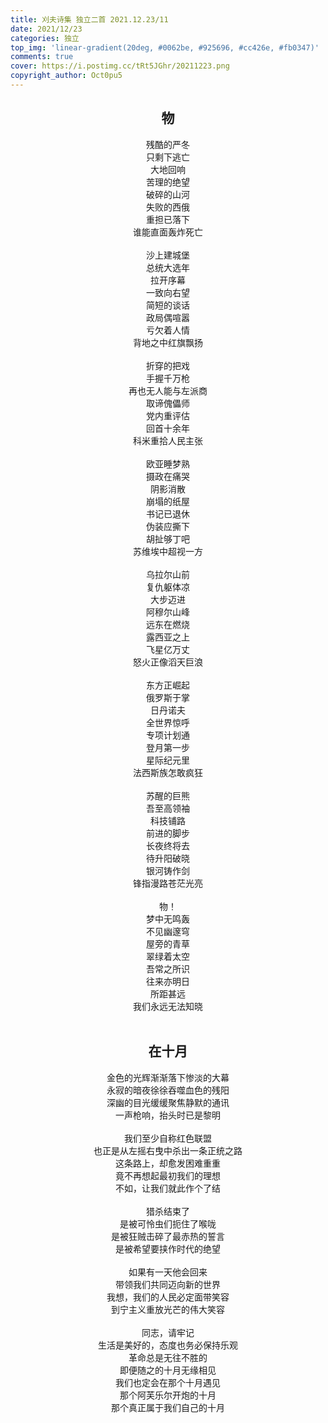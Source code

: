 ```yaml
---
title: 刈夫诗集 独立二首 2021.12.23/11
date: 2021/12/23
categories: 独立
top_img: 'linear-gradient(20deg, #0062be, #925696, #cc426e, #fb0347)'
comments: true
cover: https://i.postimg.cc/tRt5JGhr/20211223.png
copyright_author: Oct0pu5
---
```


<center>
<h2>物</h2>
残酷的严冬<br>
只剩下逃亡<br>
大地回响<br>
苦理的绝望<br>
破碎的山河<br>
失败的西俄<br>
重担已落下<br>
谁能直面轰炸死亡<br>
<br>
沙上建城堡<br>
总统大选年<br>
拉开序幕<br>
一致向右望<br>
简短的谈话<br>
政局偶喧嚣<br>
亏欠着人情<br>
背地之中红旗飘扬<br>
<br>
折穿的把戏<br>
手握千万枪<br>
再也无人能与左派商<br>
取谛傀儡师<br>
党内重评估<br>
回首十余年<br>
科米重拾人民主张<br>
<br>
欧亚睡梦熟<br>
摄政在痛哭<br>
阴影消散<br>
崩塌的纸屋<br>
书记已退休<br>
伪装应撕下<br>
胡扯够丁吧<br>
苏维埃中超视一方<br>
<br>
乌拉尔山前<br>
复仇躯体凉<br>
大步迈进<br>
阿穆尔山峰<br>
远东在燃烧<br>
露西亚之上<br>
飞星亿万丈<br>
怒火正像滔天巨浪<br>
<br>
东方正崛起<br>
俄罗斯于掌<br>
日丹诺夫<br>
全世界惊呼<br>
专项计划通<br>
登月第一步<br>
星际纪元里<br>
法西斯族怎敢疯狂<br>
<br>
苏醒的巨熊<br>
吾至高领袖<br>
科技铺路<br>
前进的脚步<br>
长夜终将去<br>
待升阳破晓<br>
银河铸作剑<br>
锋指漫路苍茫光亮<br>
<br>
物！<br>
梦中无鸣轰<br>
不见幽邃穹<br>
屋旁的青草<br>
翠绿着太空<br>
吾常之所识<br>
往来亦明日<br>
所距甚远<br>
我们永远无法知晓<br>
</center>
<br>
<center>
<h2>在十月</h2>
金色的光辉渐渐落下惨淡的大幕<br>
永寂的暗夜徐徐吞噬血色的残阳<br>
深幽的目光缓缓聚焦静默的通讯<br>
一声枪响，抬头时已是黎明<br>
<br>
我们至少自称红色联盟<br>
也正是从左摇右曳中杀出一条正统之路<br>
这条路上，却愈发困难重重<br>
竟不再想起最初我们的理想<br>
不如，让我们就此作个了结<br>
<br>
猎杀结束了<br>
是被可怜虫们扼住了喉咙<br>
是被狂贼击碎了最赤热的誓言<br>
是被希望要挟作时代的绝望<br>
<br>
如果有一天他会回来<br>
带领我们共同迈向新的世界<br>
我想，我们的人民必定面带笑容<br>
到宁主义重放光芒的伟大笑容<br>
<br>
同志，请牢记<br>
生活是美好的，态度也务必保持乐观<br>
革命总是无往不胜的<br>
即便随之的十月无缘相见<br>
我们也定会在那个十月遇见<br>
那个阿芙乐尔开炮的十月<br>
那个真正属于我们自己的十月<br>
</center>
